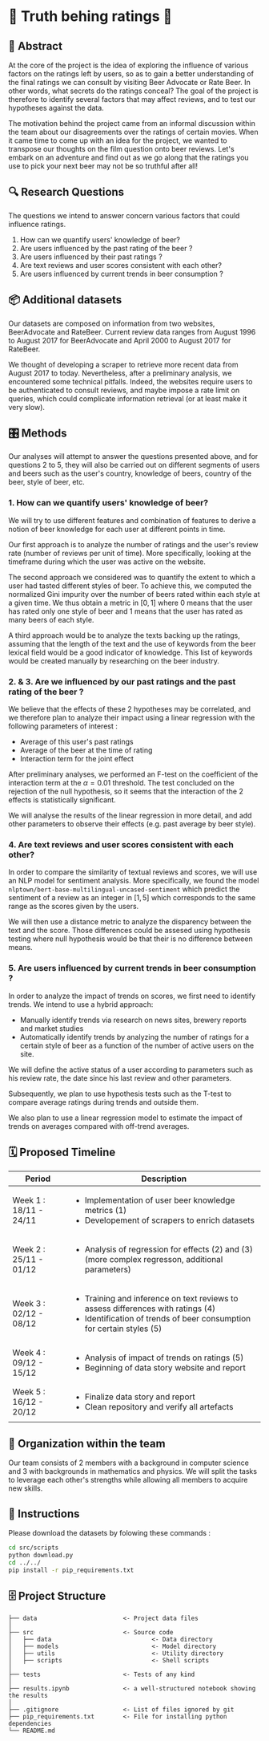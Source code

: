 # 🍻 Truth behing ratings 🍻

##  📄 Abstract

At the core of the project is the idea of exploring the influence of various factors on the ratings left by users, so as to gain a better understanding of the final ratings we can consult by visiting Beer Advocate or Rate Beer. In other words, what secrets do the ratings conceal? The goal of the project is therefore to identify several factors that may affect reviews, and to test our hypotheses against the data.

The motivation behind the project came from an informal discussion within the team about our disagreements over the ratings of certain movies. When it came time to come up with an idea for the project, we wanted to transpose our thoughts on the film question onto beer reviews. Let's embark on an adventure and find out as we go along that the ratings you use to pick your next beer may not be so truthful after all!

## 🔍 Research Questions

The questions we intend to answer concern various factors that could influence ratings.

1. How can we quantify users' knowledge of beer?
2. Are users influenced by the past rating of the beer ?
3. Are users influenced by their past ratings ?
4. Are text reviews and user scores consistent with each other?
5. Are users influenced by current trends in beer consumption ?

## 📦 Additional datasets

Our datasets are composed on information from two websites,  BeerAdvocate and RateBeer. Current review data ranges from August 1996 to August 2017 for BeerAdvocate and April 2000 to August 2017 for RateBeer. 

We thought of developing a scraper to retrieve more recent data from August 2017 to today. Nevertheless, after a preliminary analysis, we encountered some technical pitfalls. Indeed, the websites require users to be authenticated to consult reviews, and maybe impose a rate limit on queries, which could complicate information retrieval (or at least make it very slow).

## 🎛️ Methods

Our analyses will attempt to answer the questions presented above, and for questions 2 to 5, they will also be carried out on different segments of users and beers such as the user's country, knowledge of beers, country of the beer, style of beer, etc.

### 1. How can we quantify users' knowledge of beer?

We will try to use different features and combination of features to derive a notion of beer knowledge for each user at different points in time.

Our first approach is to analyze the number of ratings and the user's review rate (number of reviews per unit of time). More specifically, looking at the timeframe during which the user was active on the website.

The second approach we considered was to quantify the extent to which a user had tasted different styles of beer. To achieve this, we computed the normalized Gini impurity over the number of beers rated within each style at a given time. We thus obtain a metric in $[0, 1]$ where $0$ means that the user has rated only one style of beer and $1$ means that the user has rated as many beers of each style.

A third approach would be to analyze the texts backing up the ratings, assuming that the length of the text and the use of keywords from the beer lexical field would be a good indicator of knowledge. This list of keywords would be created manually by researching on the beer industry.

### 2. & 3. Are we influenced by our past ratings and the past rating of the beer ?

We believe that the effects of these 2 hypotheses may be correlated, and we therefore plan to analyze their impact using a linear regression with the following parameters of interest :
- Average of this user's past ratings
- Average of the beer at the time of rating
- Interaction term for the joint effect

After preliminary analyses, we performed an F-test on the coefficient of the interaction term at the $\alpha=0.01$ threshold. The test concluded on the rejection of the null hypothesis, so it seems that the interaction of the 2 effects is statistically significant.

We will analyse the results of the linear regression in more detail, and add other parameters to observe their effects (e.g. past average by beer style).

### 4. Are text reviews and user scores consistent with each other?

In order to compare the similarity of textual reviews and scores, we will use an NLP model for sentiment analysis. More specifically, we found the model `nlptown/bert-base-multilingual-uncased-sentiment` which predict the sentiment of a review as an integer in $[1,5]$ which corresponds to the same range as the scores given by the users.

We will then use a distance metric to analyze the disparency between the text and the score. Those differences could be assesed using hypothesis testing where null hypothesis would be that their is no difference between means.

### 5. Are users influenced by current trends in beer consumption ?

In order to analyze the impact of trends on scores, we first need to identify trends. We intend to use a hybrid approach:
- Manually identify trends via research on news sites, brewery reports and market studies
- Automatically identify trends by analyzing the number of ratings for a certain style of beer as a function of the number of active users on the site.

We will define the active status of a user according to parameters such as his review rate, the date since his last review and other parameters.

Subsequently, we plan to use hypothesis tests such as the T-test to compare average ratings during trends and outside them. 

We also plan to use a linear regression model to estimate the impact of trends on averages compared with off-trend averages.

## 🗓️ Proposed Timeline

| Period | Description |
|---|---|
| Week 1 : 18/11 - 24/11 | <ul><li>Implementation of user beer knowledge metrics (1)</li><li>Developement of scrapers to enrich datasets</li></ul> |
| Week 2 : 25/11 - 01/12 | <ul><li>Analysis of regression for effects (2) and (3)(more complex regresson, additional parameters)</li></ul> |
| Week 3 : 02/12 - 08/12 | <ul><li>Training and inference on text reviews to assess differences with ratings (4)</li><li>Identification of trends of beer consumption for certain styles (5)</li></ul> |
| Week 4 : 09/12 - 15/12 | <ul><li>Analysis of impact of trends on ratings (5)</li><li>Beginning of data story website and report</li></ul> |
| Week 5 : 16/12 - 20/12 | <ul><li>Finalize data story and report</li><li>Clean repository and verify all artefacts</li></ul> |

## 👥 Organization within the team

Our team consists of 2 members with a background in computer science and 3 with backgrounds in mathematics and physics. We will split the tasks to leverage each other's strengths while allowing all members to acquire new skills. 

## 📑 Instructions

Please download the datasets by folowing these commands :
```bash
cd src/scripts
python download.py
cd ../../
pip install -r pip_requirements.txt
```

## 🗄️ Project Structure

```
├── data                        <- Project data files
│
├── src                         <- Source code
│   ├── data                            <- Data directory
│   ├── models                          <- Model directory
│   ├── utils                           <- Utility directory
│   ├── scripts                         <- Shell scripts
│
├── tests                       <- Tests of any kind
│
├── results.ipynb               <- a well-structured notebook showing the results
│
├── .gitignore                  <- List of files ignored by git
├── pip_requirements.txt        <- File for installing python dependencies
└── README.md
```
